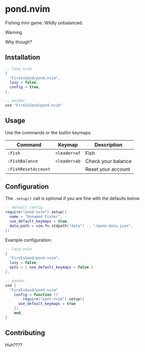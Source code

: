 # pond.nvim

Fishing mini game. Wildly unbalanced.

> [!WARNING]
> Why though?

## Installation

```lua
-- lazy.nvim
{
  "FireIsGood/pond.nvim",
  lazy = false,
  config = true,
},

-- packer
use "FireIsGood/pond.nvim"
```

## Usage

Use the commands or the builtin keymaps.

| Command             | Keymap       | Description        |
| ------------------- | ------------ | ------------------ |
| `:Fish`             | `<leader>af` | Fish               |
| `:FishBalance`      | `<leader>ab` | Check your balance |
| `:FishResetAccount` |              | Reset your account |

## Configuration

The `.setup()` call is optional if you are fine with the defaults below.

```lua
-- default config
require("pond-nvim").setup({
  name = "Unnamed Fisher",
  use_default_keymaps = true,
  data_path = vim.fn.stdpath("data") .. "/pond-data.json",
})
```

Example configuration:

```lua
-- lazy.nvim
{
  "FireIsGood/pond.nvim",
  lazy = false,
  opts = { use_default_keymaps = false }
},

-- packer
use {
  "FireIsGood/pond.nvim"
	config = function ()
		require("pont-nvim").setup({
      use_default_keymaps = true
    })
	end,
}
```

## Contributing

Huh????
